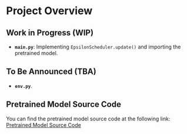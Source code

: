 # Project Overview

## Work in Progress (WIP)
- **`main.py`**: Implementing `EpsilonScheduler.update()` and importing the pretrained model.

## To Be Announced (TBA)
- **`env.py`**.

## Pretrained Model Source Code
You can find the pretrained model source code at the following link:  
[Pretrained Model Source Code](https://github.com/Paul1336/Contract_Bridge_LSTM)

